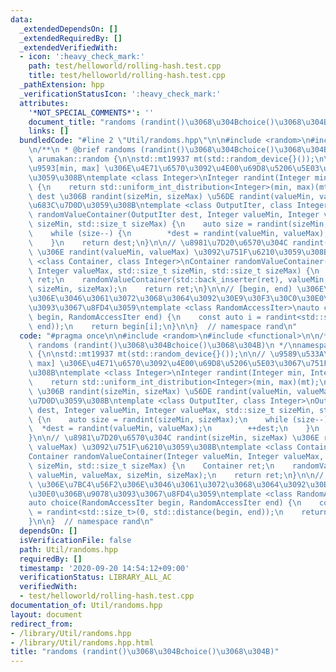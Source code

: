 ```yaml
---
data:
  _extendedDependsOn: []
  _extendedRequiredBy: []
  _extendedVerifiedWith:
  - icon: ':heavy_check_mark:'
    path: test/helloworld/rolling-hash.test.cpp
    title: test/helloworld/rolling-hash.test.cpp
  _pathExtension: hpp
  _verificationStatusIcon: ':heavy_check_mark:'
  attributes:
    '*NOT_SPECIAL_COMMENTS*': ''
    document_title: "randoms (randint()\u3068\u304Bchoice()\u3068\u304B)"
    links: []
  bundledCode: "#line 2 \"Util/randoms.hpp\"\n\n#include <random>\n#include <functional>\n\
    \n/**\n * @brief randoms (randint()\u3068\u304Bchoice()\u3068\u304B)\n */\nnamespace\
    \ arumakan::random {\n\nstd::mt19937 mt(std::random_device{}());\n\n// \u9589\u533A\
    \u9593[min, max] \u306E\u4E71\u6570\u3092\u4E00\u69D8\u5206\u5E03\u3067\u751F\u6210\
    \u3059\u308B\ntemplate <class Integer>\nInteger randint(Integer min, Integer max)\
    \ {\n    return std::uniform_int_distribution<Integer>(min, max)(mt);\n}\n\n//\
    \ dest \u306B randint(sizeMin, sizeMax) \u56DE randint(valueMin, valueMax) \u3092\
    \u683C\u7D0D\u3059\u308B\ntemplate <class OutputIter, class Integer>\nOutputIter\
    \ randomValueContainer(OutputIter dest, Integer valueMin, Integer valueMax, std::size_t\
    \ sizeMin, std::size_t sizeMax) {\n    auto size = randint(sizeMin, sizeMax);\n\
    \    while (size--) {\n        *dest = randint(valueMin, valueMax);\n        ++dest;\n\
    \    }\n    return dest;\n}\n\n// \u8981\u7D20\u6570\u304C randint(sizeMin, sizeMax)\
    \ \u306E randint(valueMin, valueMax) \u3092\u751F\u6210\u3059\u308B\ntemplate\
    \ <class Container, class Integer>\nContainer randomValueContainer(Integer valueMin,\
    \ Integer valueMax, std::size_t sizeMin, std::size_t sizeMax) {\n    Container\
    \ ret;\n    randomValueContainer(std::back_inserter(ret), valueMin, valueMax,\
    \ sizeMin, sizeMax);\n    return ret;\n}\n\n// [begin, end) \u306E\u7BC4\u56F2\
    \u306E\u3046\u3061\u3072\u3068\u3064\u3092\u30E9\u30F3\u30C0\u30E0\u306B\u9078\
    \u3093\u3067\u8FD4\u3059\ntemplate <class RandomAccessIter>\nauto choice(RandomAccessIter\
    \ begin, RandomAccessIter end) {\n    const auto i = randint<std::size_t>(0, std::distance(begin,\
    \ end));\n    return begin[i];\n}\n\n}  // namespace rand\n"
  code: "#pragma once\n\n#include <random>\n#include <functional>\n\n/**\n * @brief\
    \ randoms (randint()\u3068\u304Bchoice()\u3068\u304B)\n */\nnamespace arumakan::random\
    \ {\n\nstd::mt19937 mt(std::random_device{}());\n\n// \u9589\u533A\u9593[min,\
    \ max] \u306E\u4E71\u6570\u3092\u4E00\u69D8\u5206\u5E03\u3067\u751F\u6210\u3059\
    \u308B\ntemplate <class Integer>\nInteger randint(Integer min, Integer max) {\n\
    \    return std::uniform_int_distribution<Integer>(min, max)(mt);\n}\n\n// dest\
    \ \u306B randint(sizeMin, sizeMax) \u56DE randint(valueMin, valueMax) \u3092\u683C\
    \u7D0D\u3059\u308B\ntemplate <class OutputIter, class Integer>\nOutputIter randomValueContainer(OutputIter\
    \ dest, Integer valueMin, Integer valueMax, std::size_t sizeMin, std::size_t sizeMax)\
    \ {\n    auto size = randint(sizeMin, sizeMax);\n    while (size--) {\n      \
    \  *dest = randint(valueMin, valueMax);\n        ++dest;\n    }\n    return dest;\n\
    }\n\n// \u8981\u7D20\u6570\u304C randint(sizeMin, sizeMax) \u306E randint(valueMin,\
    \ valueMax) \u3092\u751F\u6210\u3059\u308B\ntemplate <class Container, class Integer>\n\
    Container randomValueContainer(Integer valueMin, Integer valueMax, std::size_t\
    \ sizeMin, std::size_t sizeMax) {\n    Container ret;\n    randomValueContainer(std::back_inserter(ret),\
    \ valueMin, valueMax, sizeMin, sizeMax);\n    return ret;\n}\n\n// [begin, end)\
    \ \u306E\u7BC4\u56F2\u306E\u3046\u3061\u3072\u3068\u3064\u3092\u30E9\u30F3\u30C0\
    \u30E0\u306B\u9078\u3093\u3067\u8FD4\u3059\ntemplate <class RandomAccessIter>\n\
    auto choice(RandomAccessIter begin, RandomAccessIter end) {\n    const auto i\
    \ = randint<std::size_t>(0, std::distance(begin, end));\n    return begin[i];\n\
    }\n\n}  // namespace rand\n"
  dependsOn: []
  isVerificationFile: false
  path: Util/randoms.hpp
  requiredBy: []
  timestamp: '2020-09-20 14:54:12+09:00'
  verificationStatus: LIBRARY_ALL_AC
  verifiedWith:
  - test/helloworld/rolling-hash.test.cpp
documentation_of: Util/randoms.hpp
layout: document
redirect_from:
- /library/Util/randoms.hpp
- /library/Util/randoms.hpp.html
title: "randoms (randint()\u3068\u304Bchoice()\u3068\u304B)"
---
```

